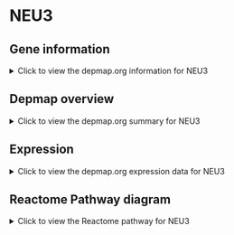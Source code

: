 <h1>NEU3</h1>

<h2>Gene information</h2>
<details>
  <summary>Click to view the depmap.org information for NEU3</summary>
  <p><a href="https://depmap.org/portal/gene/NEU3?tab=about" target="_BLANK">Open page in a new tab...</a></p>
  <iframe src="https://depmap.org/portal/gene/NEU3?tab=about" style="border:none;width:100%;height:800px"></iframe>
</details>

<h2>Depmap overview</h2>
<details>
  <summary>Click to view the depmap.org summary for NEU3</summary>
  <p><a href="https://depmap.org/portal/gene/NEU3?tab=overview" target="_BLANK">Open page in a new tab...</a></p>
  <iframe src="https://depmap.org/portal/gene/NEU3?tab=overview" style="border:none;width:100%;height:800px"></iframe>
</details>

<h2>Expression</h2>
<details>
  <summary>Click to view the depmap.org expression data for NEU3</summary>
  <p><a href="https://depmap.org/portal/gene/NEU3?tab=characterization" target="_BLANK">Open page in a new tab...</a></p>
  <iframe src="https://depmap.org/portal/gene/NEU3?tab=characterization" style="border:none;width:100%;height:800px"></iframe>
</details>



<h2>Reactome Pathway diagram</h2>
<details>
  <summary>Click to view the Reactome pathway for NEU3</summary>
  <p><a href="https://reactome.org/PathwayBrowser/#/R-HSA-4085001" target="_BLANK">Open page in a new tab...</a></p>
  <p>Sialic acid metabolism</p>
<iframe src="https://reactome.org/PathwayBrowser/#/R-HSA-4085001" style="border:none;width:100%;height:800px"></iframe>
</details>



